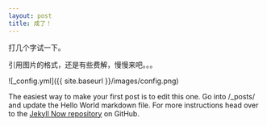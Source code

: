 ```yaml
---
layout: post
title: 成了！
---
```


打几个字试一下。

引用图片的格式，还是有些费解，慢慢来吧。。。

![_config.yml]({{ site.baseurl }}/images/config.png)

The easiest way to make your first post is to edit this one. Go into /_posts/ and update the Hello World markdown file. For more instructions head over to the [Jekyll Now repository](https://github.com/barryclark/jekyll-now) on GitHub.
